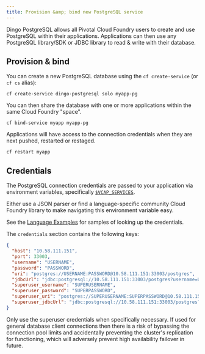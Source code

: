 ```yaml
---
title: Provision &amp; bind new PostgreSQL service
---
```


Dingo PostgreSQL allows all Pivotal Cloud Foundry users to create and use PostgreSQL within their applications. Applications can then use any PostgreSQL library/SDK or JDBC library to read & write with their database.

## <a id="provision"></a>Provision & bind

You can create a new PostgreSQL database using the `cf create-service` (or `cf cs` alias):

```
cf create-service dingo-postgresql solo myapp-pg
```

You can then share the database with one or more applications within the same Cloud Foundry "space".

```
cf bind-service myapp myapp-pg
```

Applications will have access to the connection credentials when they are next pushed, restarted or restaged.

```
cf restart myapp
```

## <a id="credentials"></a>Credentials

The PostgreSQL connection credentials are passed to your application via environment variables, specifically [`$VCAP_SERVICES`](https://docs.cloudfoundry.org/devguide/deploy-apps/environment-variable.html#VCAP-SERVICES).

Either use a JSON parser or find a language-specific community Cloud Foundry library to make navigating this environment variable easy.

See the [Language Examples](lang-examples.html) for samples of looking up the credentials.

The `credentials` section contains the following keys:

```json
{
  "host": "10.58.111.151",
  "port": 33003,
  "username": "USERNAME",
  "password": "PASSWORD",
  "uri": "postgres://USERNAME:PASSWORD@10.58.111.151:33003/postgres",
  "jdbcUrl": "jdbc:postgresql://10.58.111.151:33003/postgres?username=USERNAME\u0026password=PASSWORD",
  "superuser_username": "SUPERUSERNAME",
  "superuser_password": "SUPERPASSWORD",
  "superuser_uri": "postgres://SUPERUSERNAME:SUPERPASSWORD@10.58.111.151:33003/postgres",
  "superuser_jdbcUrl": "jdbc:postgresql://10.58.111.151:33003/postgres?username=SUPERUSERNAME\u0026password=SUPERPASSWORD"
}
```

Only use the superuser credentials when specifically necessary. If used for general database client connections then there is a risk of bypassing the connection pool limits and accidentally preventing the cluster's replication for functioning, which will adversely prevent high availability failover in future.
